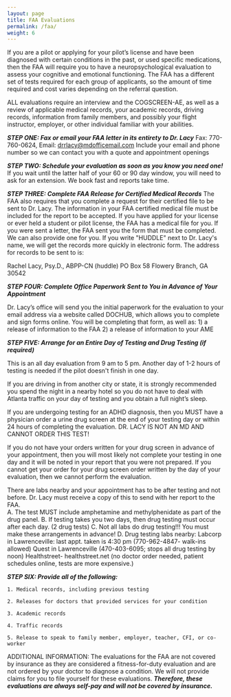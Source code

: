 ```yaml
---
layout: page
title: FAA Evaluations
permalink: /faa/
weight: 6
---
```

If you are a pilot or applying for your pilot’s license and have been diagnosed with certain conditions in the past, or used specific medications, then the FAA will require you to have a neuropsychological evaluation to assess your cognitive and emotional functioning. The FAA has a different set of tests required for each group of applicants, so the amount of time required and cost varies depending on the referral question. 

ALL evaluations require an interview and the COGSCREEN-AE, as well as a review of applicable medical records, your academic records, driving records, information from family members, and possibly your flight instructor, employer, or other individual familiar with your abilities. 

***STEP ONE:     Fax or email your FAA letter in its entirety to Dr. Lacy***
Fax:  770-760-0624, Email: drrlacy@mdofficemail.com 
Include your email and phone number so we can contact you with a quote and appointment openings

***STEP TWO: 	Schedule your evaluation as soon as you know you need one!*** 
If you wait until the latter half of your 60 or 90 day window, you will need to ask for an extension. We book fast and reports take time.

***STEP THREE: Complete FAA Release for Certified Medical Records***
The FAA also requires that you complete a request for their certified file to be sent to Dr. Lacy. The information in your FAA certified medical file must be included for the report to be accepted.  If you have applied for your license or ever held a student or pilot license, the FAA has a medical file for you. If you were sent a letter, the FAA sent you the form that must be completed. We can also provide one for you. If you write "HUDDLE" next to Dr. Lacy's name, we will get the records more quickly in electronic form. The address for records to be sent to is: 

Rachel Lacy, Psy.D., ABPP-CN (huddle)
PO Box 58
Flowery Branch, GA 30542

***STEP FOUR: Complete Office Paperwork Sent to You in Advance of Your Appointment***

Dr. Lacy’s office will send you the initial paperwork for the evaluation to your email address via a website called DOCHUB, which allows you to complete and sign forms online.  You will be completing that form, as well as:
	1) a release of information to the FAA                          2) a release of information to your AME
	
***STEP FIVE:  Arrange for an Entire Day of Testing and Drug Testing (if required)***

This is an all day evaluation from 9 am to 5 pm. Another day of 1-2 hours of testing is needed if the pilot doesn't finish in one day. 
    
 If you are driving in from another city or state, it is strongly recommended you spend the night in a nearby hotel so you do not have to deal with Atlanta traffic on your day of testing and you obtain a full night’s sleep. 
    
If you are undergoing testing for an ADHD diagnosis,  then you MUST have a physician order a urine drug screen at the end of your testing day or within 24 hours of completing the evaluation. DR. LACY IS NOT AN MD AND CANNOT ORDER THIS TEST! 

If you do not have your orders written for your drug screen in advance of your appointment, then you will most likely not complete your testing in one day and it will be noted in your report that you were not prepared.  If you cannot get your order for your drug screen order written by the day of your evaluation, then we cannot perform the evaluation. 

There are labs nearby and your appointment has to be after testing and not before. Dr. Lacy must receive a copy of this to send with her report to the FAA.       
	A. The test MUST include amphetamine and methylphenidate as part of the drug panel. 
	B. If testing takes you two days, then drug testing must occur after each day.  (2 drug tests)
	C. Not all labs do drug testing!!!  You must make these arrangements in advance!
    	D. Drug testing labs nearby: 
   	 Labcorp in Lawrenceville: last appt. taken is 4:30 pm (770-962-4847- walk-ins allowed) 
   	 Quest  in Lawrenceville (470-403-6095; stops all drug testing by noon) 
   	 Healthstreet- healthstreet.net (no doctor order needed, patient schedules online, tests are more expensive.)

***STEP SIX: Provide all of the following:***

    1. Medical records, including previous testing
    
    2. Releases for doctors that provided services for your condition
    
    3. Academic records
    
    4. Traffic records
    
    5. Release to speak to family member, employer, teacher, CFI, or co-worker 

ADDITIONAL INFORMATION: The evaluations for the FAA are not covered by insurance as they are considered a fitness-for-duty evaluation and are not ordered by your doctor to diagnose a condition. We will not provide claims for you to file yourself for these evaluations.
 ***Therefore, these evaluations are always self-pay and will not be covered by insurance.*** 
